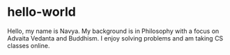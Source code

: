 # hello-world
Hello, my name is Navya. My background is in Philosophy with a focus on Advaita Vedanta and Buddhism. I enjoy solving problems and am taking CS classes online.
